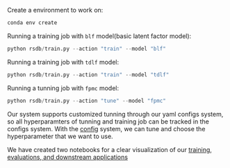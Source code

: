 Create a environment to work on:
```python
conda env create
```

Running a training job with `blf` model(basic latent factor model):
```python
python rsdb/train.py --action "train" --model "blf"
```

Running a training job with `tdlf` model:
```python
python rsdb/train.py --action "train" --model "tdlf"
```

Running a tunning job with `fpmc` model:
```python
python rsdb/train.py --action "tune" --model "fpmc"
```

Our system supports customized tunning through our yaml configs system, so all hyperparamters of tunning and training job can be tracked in the configs system. With the [config](https://github.com/KevinBian107/RSDB/tree/main/rsdb/configs) system, we can tune and choose the hyperparameter that we want to use.

We have created two notebooks for a clear visualization of our [training](https://github.com/KevinBian107/RSDB/blob/main/demo_notebooks/train.ipynb), [evaluations, and downstream applications](https://github.com/KevinBian107/RSDB/blob/main/demo_notebooks/eval.ipynb)